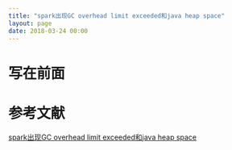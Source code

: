 ```yaml
---
title: "spark出现GC overhead limit exceeded和java heap space"
layout: page
date: 2018-03-24 00:00
---
```


# 写在前面



# 参考文献
[spark出现GC overhead limit exceeded和java heap space](http://cache.baiducontent.com/c?m=9d78d513d98203fc18b4837e7c4386711925dd276b978a422c828448e23a001e1c20f4bb56755a5584922a3057bb0e1cb4ff6c34714161a09abb95578de5cf7d38885065314ada5612a445f88d5b7a8a62d007aef948baeca76cc8fa85ce8c141591025b2d9da6dc1c534f942eed1234e2a29e491558&p=882a9644d7800aec17be9b7c424483&newp=9b70c64ad4934eac59ecde2c4e4dc1231610db2151d6d71e6b82c825d7331b001c3bbfb423251102d3c67a6300a54959ecf13077350523a3dda5c91d9fb4c57479&user=baidu&fm=sc&query=spark+GC+overhead+limit+exceeded&qid=c7ce7e550000e79c&p1=2)